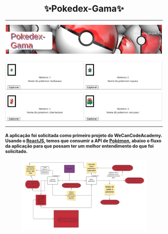<p align="center">	
	<h1 align="center"> ✨Pokedex-Gama✨ </h1>
</p>

---

<p align="center">
	<img src="pokemon.png" width="600">
</p>

---

#### A aplicação foi solicitada como primeiro projeto do WeCanCodeAcademy. Usando o  [ReactJS](https://www.facebook.com/wendyanna.lopes/), temos que consumir a API de  [Pokémon](https://pt-br.reactjs.org/), abaixo o fluxo da aplicação para que possam ter um melhor entendimento do que foi solicitado.

<p align="center">
	<img src="fluxo.jpeg" width="400">
</p>
